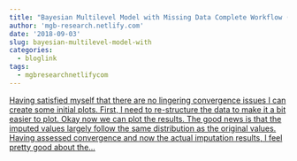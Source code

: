 ```yaml
---
title: "Bayesian Multilevel Model with Missing Data Complete Workflow (Part 2 of 3)"
author: 'mgb-research.netlify.com'
date: '2018-09-03'
slug: bayesian-multilevel-model-with
categories:
  - bloglink
tags:
  - mgbresearchnetlifycom
---
```


[Having satisfied myself that there are no lingering convergence issues I can create some initial plots. First, I need to re-structure the data to make it a bit easier to plot. Okay now we can plot the results. The good news is that the imputed values largely follow the same distribution as the original values. Having assessed convergence and now the actual imputation results, I feel pretty good about the...<click to read more>](https://mgb-research.netlify.com/post/bayesian-multilevel-model-with-missing-data-complete-workflow-part-2/)

